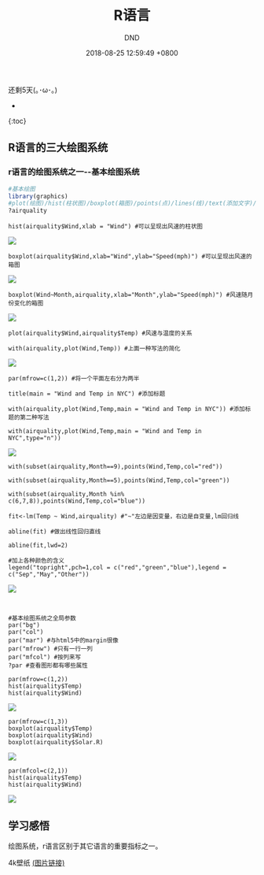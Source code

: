 ﻿---
layout: post
title:  "R语言"
date:   2018-08-25 12:59:49 +0800
categories: R-program-language
tags: R-program-language
img: http://or4d8nhvk.bkt.clouddn.com/18-8-25/96766257.jpg
author: DND
---

还剩5天(｡･ω･｡)

* 
{:toc}

## R语言的三大绘图系统
### r语言的绘图系统之一--基本绘图系统
```r
#基本绘图
library(graphics)
#plot(绘图)/hist(柱状图)/boxplot(箱图)/points(点)/lines(线)/text(添加文字)/title(命名)/axis(添加坐标轴)
?airquality
```
```
hist(airquality$Wind,xlab = "Wind") #可以呈现出风速的柱状图
```
![](http://or4d8nhvk.bkt.clouddn.com/18-8-25/15750170.jpg)
```
boxplot(airquality$Wind,xlab="Wind",ylab="Speed(mph)") #可以呈现出风速的箱图
```
![](http://or4d8nhvk.bkt.clouddn.com/18-8-25/61869175.jpg)
```
boxplot(Wind~Month,airquality,xlab="Month",ylab="Speed(mph)") #风速随月份变化的箱图
```
![](http://or4d8nhvk.bkt.clouddn.com/18-8-25/59093083.jpg)
```
plot(airquality$Wind,airquality$Temp) #风速与温度的关系

with(airquality,plot(Wind,Temp)) #上面一种写法的简化
```
![](http://or4d8nhvk.bkt.clouddn.com/18-8-25/56209339.jpg)
```
par(mfrow=c(1,2)) #将一个平面左右分为两半

title(main = "Wind and Temp in NYC") #添加标题

with(airquality,plot(Wind,Temp,main = "Wind and Temp in NYC")) #添加标题的第二种写法

with(airquality,plot(Wind,Temp,main = "Wind and Temp in NYC",type="n"))
```
![](http://or4d8nhvk.bkt.clouddn.com/18-8-25/12796701.jpg)
```
with(subset(airquality,Month==9),points(Wind,Temp,col="red"))

with(subset(airquality,Month==5),points(Wind,Temp,col="green"))

with(subset(airquality,Month %in% c(6,7,8)),points(Wind,Temp,col="blue"))

fit<-lm(Temp ~ Wind,airquality) #"~"左边是因变量，右边是自变量,lm回归线

abline(fit) #做出线性回归直线

abline(fit,lwd=2)

#加上各种颜色的含义
legend("topright",pch=1,col = c("red","green","blue"),legend = c("Sep","May","Other"))
```
![](http://or4d8nhvk.bkt.clouddn.com/18-8-25/96766257.jpg)
```


#基本绘图系统之全局参数
par("bg")
par("col")
par("mar") #与html5中的margin很像
par("mfrow") #只有一行一列
par("mfcol") #按列来写
?par #查看图形都有哪些属性
```
```
par(mfrow=c(1,2))
hist(airquality$Temp)
hist(airquality$Wind)
```
![](http://or4d8nhvk.bkt.clouddn.com/18-8-25/74946710.jpg)
```
par(mfrow=c(1,3))
boxplot(airquality$Temp)
boxplot(airquality$Wind)
boxplot(airquality$Solar.R)
```
![](http://or4d8nhvk.bkt.clouddn.com/18-8-25/65115336.jpg)
```
par(mfcol=c(2,1))
hist(airquality$Temp)
hist(airquality$Wind)
```
![](http://or4d8nhvk.bkt.clouddn.com/18-8-25/45095174.jpg)
## 学习感悟
绘图系统，r语言区别于其它语言的重要指标之一。


4k壁纸
[(图片链接)](http://or4d8nhvk.bkt.clouddn.com/18-8-25/68324654.jpg)


